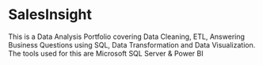 # SalesInsight
This is a Data Analysis Portfolio covering Data Cleaning, ETL, Answering Business Questions using SQL, Data Transformation and Data Visualization. The tools used for this are Microsoft SQL Server &amp; Power BI
